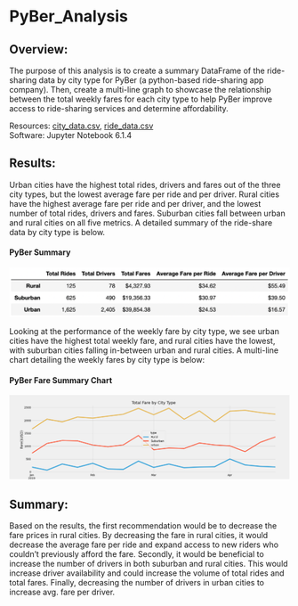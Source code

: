 # PyBer_Analysis

## Overview: 
The purpose of this analysis is to create a summary DataFrame of the ride-sharing data by city type for PyBer (a python-based ride-sharing app company). Then, create a multi-line graph to showcase the relationship between the total weekly fares for each city type to help PyBer improve access to ride-sharing services and determine affordability. 

Resources: [city_data.csv](Resources/city_data.csv), [ride_data.csv](Resources/ride_data.csv)\
Software: Jupyter Notebook 6.1.4

## Results: 
Urban cities have the highest total rides, drivers and fares out of the three city types, but the lowest average fare per ride and per driver. Rural cities have the highest average fare per ride and per driver, and the lowest number of total rides, drivers and fares. Suburban cities fall between urban and rural cities on all five metrics. A detailed summary of the ride-share data by city type is below. 

#### PyBer Summary
![PyBer_Summary_Df.png](Analysis/PyBer_Summary_Df.png)

Looking at the performance of the weekly fare by city type, we see urban cities have the highest total weekly fare, and rural cities have the lowest, with suburban cities falling in-between urban and rural cities. A multi-line chart detailing the weekly fares by city type is below: 

#### PyBer Fare Summary Chart
![PyBer_fare_summary.png](Analysis/PyBer_fare_summary.png)

## Summary: 
Based on the results, the first recommendation would be to decrease the fare prices in rural cities. By decreasing the fare in rural cities, it would decrease the average fare per ride and expand access to new riders who couldn’t previously afford the fare. Secondly, it would be beneficial to increase the number of drivers in both suburban and rural cities. This would increase driver availability and could increase the volume of total rides and total fares. Finally, decreasing the number of drivers in urban cities to increase avg. fare per driver. 
